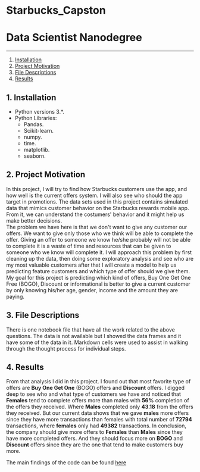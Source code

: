 # Starbucks_Capston
# Data Scientist Nanodegree


--------
1. [Installation](#installation)
2. [Project Motivation](#motivation)
3. [File Descriptions](#files)
4. [Results](#results)

## 1. Installation <a name="installation"></a>

- Python versions 3.*.
- Python Libraries:
    - Pandas.
    - Scikit-learn.
    - numpy.
    - time.
    - matplotlib.
    - seaborn.

## 2. Project Motivation <a name="motivation"></a>
In this project, I will try to find how Starbucks customers use the app, and how well is the current offers system. I will also see who should the app target in promotions. The data sets used in this project contains simulated data that mimics customer behavior on the Starbucks rewards mobile app. From it, we can understand the costumers' behavior and it might help us make better decisions.  
The problem we have here is that we don't want to give any customer our offers. We want to give only those who we think will be able to complete the offer. Giving an offer to someone we know he/she probably will not be able to complete it is a waste of time and resources that can be given to someone who we know will complete it. I will approach this problem by first cleaning up the data, then doing some exploratory analysis and see who are my most valuable customers after that I will create a model to help us predicting feature customers and which type of offer should we give them.  
My goal for this project is predicting which kind of offers, Buy One Get One Free (BOGO), Discount or informational is better to give a current customer by only knowing his/her age, gender, income and the amount they are paying.  

## 3. File Descriptions <a name="files"></a>  
There is one notebook file that have all the work related to the above questions. The data is not available but I showed the data frames and it have some of the data in it. Markdown cells were used to assist in walking through the thought process for individual steps.


## 4. Results <a name="results"></a>  
From that analysis I did in this project. I found out that most favorite type of offers are **Buy One Get One** (BOGO) offers and **Discount** offers. I digged deep to see who and what type of customers we have and noticed that **Females** tend to complete offers more than males with **56%** completion of the offers they received. Where **Males** completed only **43.18** from the offers they received. But our current data shows that we gave **males** more offers since they have more transactions than females with total number of **72794** transactions, where **females** only had **49382** transactions. In conclusion, the company should give more offers to **Females** than **Males** since they have more completed offers. And they should focus more on **BOGO** and **Discount** offers since they are the one that tend to make customers buy more.  
  
The main findings of the code can be found [here](https://iscienceonline.wordpress.com/2019/09/04/starbucks-capstone-project-dsnd/)
